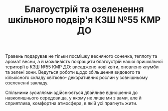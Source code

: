 ﻿---
title: Благоустрій та озеленення шкільного подвір'я КЗШ №55 КМР ДО
---

Травень подарував не тільки посмішку весняного сонечка, теплоту та аромат весни, а й можливість покращити благоустрій нашої пришкільної території в КЗШ №55 КМР ДО: висаджено нові квіти, оновлено клумби та зелені зони. Ведуться роботи щодо збільшення видового та кількісного складу квітково- декоративних рослин у зовнішньому озелененні закладу.

Спільними зусиллями здійснюється дбайливе відношення до навколишнього середовища, у якому не лише ми з вами, але й сприятлива, комфортна атмосфера, в якій усі прагнуть жити.

<slideshow />
